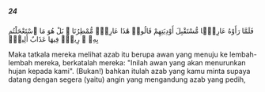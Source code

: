 ##### 24

<span class="ayah">فَلَمَّا رَأَوْهُ عَارِضًۭا مُّسْتَقْبِلَ أَوْدِيَتِهِمْ قَالُوا۟ هَٰذَا عَارِضٌۭ مُّمْطِرُنَا ۚ بَلْ هُوَ مَا ٱسْتَعْجَلْتُم بِهِۦ ۖ رِيحٌۭ فِيهَا عَذَابٌ أَلِيمٌۭ</span>

<span class="ayah_translation">Maka tatkala mereka melihat azab itu berupa awan yang menuju ke lembah-lembah mereka, berkatalah mereka: "Inilah awan yang akan menurunkan hujan kepada kami". (Bukan!) bahkan itulah azab yang kamu minta supaya datang dengan segera (yaitu) angin yang mengandung azab yang pedih,</span>
